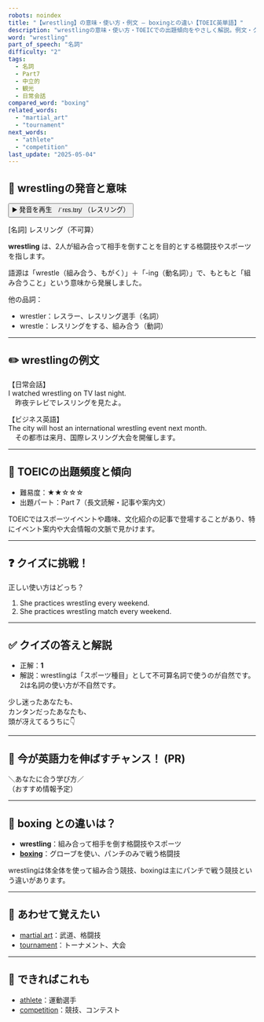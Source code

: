 ```yaml
---
robots: noindex
title: "【wrestling】の意味・使い方・例文 ― boxingとの違い【TOEIC英単語】"
description: "wrestlingの意味・使い方・TOEICでの出題傾向をやさしく解説。例文・クイズ付きでboxingとの違いもわかりやすく学べます。"
word: "wrestling"
part_of_speech: "名詞"
difficulty: "2"
tags:
  - 名詞
  - Part7
  - 中立的
  - 観光
  - 日常会話
compared_word: "boxing"
related_words:
  - "martial_art"
  - "tournament"
next_words:
  - "athlete"
  - "competition"
last_update: "2025-05-04"
---
```


## 🔰 wrestlingの発音と意味

<button class="play-audio" onclick="playTTS('wrestling')">
  <span class="play-audio-main">
    ▶️ 発音を再生　/ˈrɛs.lɪŋ/
  </span>
  <span class="play-audio-sub">
    （レスリング）
  </span>
</button>

[名詞] レスリング（不可算）

**wrestling** は、2人が組み合って相手を倒すことを目的とする格闘技やスポーツを指します。

語源は「wrestle（組み合う、もがく）」＋「-ing（動名詞）」で、もともと「組み合うこと」という意味から発展しました。

他の品詞：  
- wrestler：レスラー、レスリング選手（名詞）
- wrestle：レスリングをする、組み合う（動詞）

---

## ✏️ wrestlingの例文

【日常会話】  
I watched wrestling on TV last night.  
　昨夜テレビでレスリングを見たよ。

【ビジネス英語】  
The city will host an international wrestling event next month.  
　その都市は来月、国際レスリング大会を開催します。

---

## 🎯 TOEICの出題頻度と傾向

- 難易度：★★☆☆☆
- 出題パート：Part 7（長文読解・記事や案内文）

TOEICではスポーツイベントや趣味、文化紹介の記事で登場することがあり、特にイベント案内や大会情報の文脈で見かけます。

---

## ❓ クイズに挑戦！

正しい使い方はどっち？

1. She practices wrestling every weekend.  
2. She practices wrestling match every weekend.

---

## ✅ クイズの答えと解説

- 正解：**1**
- 解説：wrestlingは「スポーツ種目」として不可算名詞で使うのが自然です。2は名詞の使い方が不自然です。

少し迷ったあなたも、  
カンタンだったあなたも、  
頭が冴えてるうちに👇️

---

## 🚀 今が英語力を伸ばすチャンス！ (PR)

<div class="info-center">
＼あなたに合う学び方／<br>  
（おすすめ情報予定）
</div>

---

## 🤔  boxing との違いは？

- **wrestling**：組み合って相手を倒す格闘技やスポーツ
- **[boxing](/word/boxing/)**：グローブを使い、パンチのみで戦う格闘技

wrestlingは体全体を使って組み合う競技、boxingは主にパンチで戦う競技という違いがあります。

---

## 🧩 あわせて覚えたい

- [martial art](/word/martial_art/)：武道、格闘技
- [tournament](/word/tournament/)：トーナメント、大会

---

## 📖 できればこれも

- [athlete](/word/athlete/)：運動選手
- [competition](/word/competition/)：競技、コンテスト

<!-- cvid: aid08_bid03 -->
